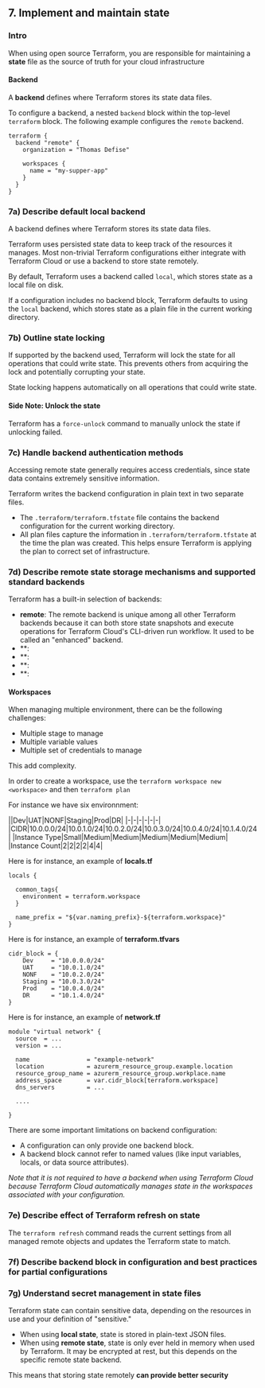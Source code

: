 ## 7. Implement and maintain state

### Intro

When using open source Terraform, you are responsible for maintaining a **state** file as the source of truth for your cloud infrastructure

#### Backend

A **backend** defines where Terraform stores its state data files.

To configure a backend, a nested ``backend`` block within the top-level ``terraform`` block. The following example configures the ``remote`` backend.

````hcl
terraform {
  backend "remote" {
    organization = "Thomas Defise"

    workspaces {
      name = "my-supper-app"
    }
  }
}
````

### 7a) Describe default local backend

A backend defines where Terraform stores its state data files.

Terraform uses persisted state data to keep track of the resources it manages. Most non-trivial Terraform configurations either integrate with Terraform Cloud or use a backend to store state remotely.

By default, Terraform uses a backend called ``local``, which stores state as a local file on disk.

If a configuration includes no backend block, Terraform defaults to using the ``local`` backend, which stores state as a plain file in the current working directory.

### 7b) Outline state locking

If supported by the backend used, Terraform will lock the state for all operations that could write state.
This prevents others from acquiring the lock and potentially corrupting your state.

State locking happens automatically on all operations that could write state.

#### Side Note: Unlock the state

Terraform has a ``force-unlock`` command to manually unlock the state if unlocking failed.

### 7c) Handle backend authentication methods

Accessing remote state generally requires access credentials, since state data contains extremely sensitive information.

Terraform writes the backend configuration in plain text in two separate files.

- The ``.terraform/terraform.tfstate`` file contains the backend configuration for the current working directory.
- All plan files capture the information in ``.terraform/terraform.tfstate`` at the time the plan was created. This helps ensure Terraform is applying the plan to correct set of infrastructure.

### 7d) Describe remote state storage mechanisms and supported standard backends

Terraform has a built-in selection of backends:

- **remote**: The remote backend is unique among all other Terraform backends because it can both store state snapshots and execute operations for Terraform Cloud's CLI-driven run workflow. It used to be called an "enhanced" backend.
- **:
- **:
- **:
- **:

#### Workspaces

When managing multiple environment, there can be the following challenges:

- Multiple stage to manage
- Multiple variable values
- Multiple set of credentials to manage

This add complexity.

In order to create a workspace, use the ``terraform workspace new <workspace>`` and then ``terraform plan``

For instance we have six environnment:

||Dev|UAT|NONF|Staging|Prod|DR|
|-|-|-|-|-|-|
|CIDR|10.0.0.0/24|10.0.1.0/24|10.0.2.0/24|10.0.3.0/24|10.0.4.0/24|10.1.4.0/24|
|Instance Type|Small|Medium|Medium|Medium|Medium|Medium|
|Instance Count|2|2|2|2|4|4|

Here is for instance, an example of **locals.tf**

````hcl
locals {
  
  common_tags{
    environment = terraform.workspace
  }

  name_prefix = "${var.naming_prefix}-${terraform.workspace}"
}
````

Here is for instance, an example of **terraform.tfvars**

````hcl
cidr_block = {
    Dev     = "10.0.0.0/24"
    UAT     = "10.0.1.0/24"
    NONF    = "10.0.2.0/24"
    Staging = "10.0.3.0/24"
    Prod    = "10.0.4.0/24"
    DR      = "10.1.4.0/24"
}
````

Here is for instance, an example of **network.tf**

````hcl
module "virtual network" {
  source  = ...
  version = ...

  name                = "example-network"
  location            = azurerm_resource_group.example.location
  resource_group_name = azurerm_resource_group.workplace.name
  address_space       = var.cidr_block[terraform.workspace]
  dns_servers         = ...
  
  ....

}
````

There are some important limitations on backend configuration:

- A configuration can only provide one backend block.
- A backend block cannot refer to named values (like input variables, locals, or data source attributes).

*Note that it is not required to have a backend when using Terraform Cloud because Terraform Cloud automatically manages state in the workspaces associated with your configuration.*

### 7e) Describe effect of Terraform refresh on state

The ``terraform refresh`` command reads the current settings from all managed remote objects and updates the Terraform state to match.

### 7f) Describe backend block in configuration and best practices for partial configurations

### 7g) Understand secret management in state files

Terraform state can contain sensitive data, depending on the resources in use and your definition of "sensitive."

- When using **local state**, state is stored in plain-text JSON files.
- When using **remote state**, state is only ever held in memory when used by Terraform. It may be encrypted at rest, but this depends on the specific remote state backend.

This means that storing state remotely **can provide better security**
